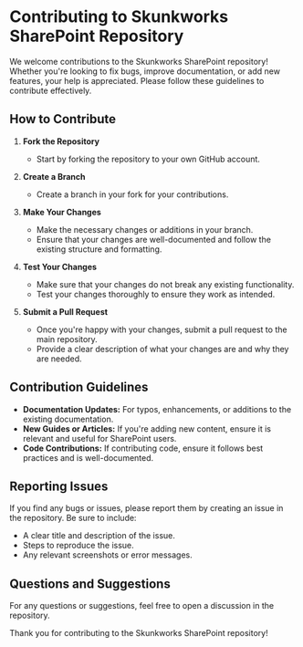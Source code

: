 # Contributing to Skunkworks SharePoint Repository

We welcome contributions to the Skunkworks SharePoint repository! Whether you're looking to fix bugs, improve documentation, or add new features, your help is appreciated. Please follow these guidelines to contribute effectively.

## How to Contribute

1. **Fork the Repository**
   - Start by forking the repository to your own GitHub account.

2. **Create a Branch**
   - Create a branch in your fork for your contributions.

3. **Make Your Changes**
   - Make the necessary changes or additions in your branch.
   - Ensure that your changes are well-documented and follow the existing structure and formatting.

4. **Test Your Changes**
   - Make sure that your changes do not break any existing functionality.
   - Test your changes thoroughly to ensure they work as intended.

5. **Submit a Pull Request**
   - Once you're happy with your changes, submit a pull request to the main repository.
   - Provide a clear description of what your changes are and why they are needed.

## Contribution Guidelines

- **Documentation Updates:** For typos, enhancements, or additions to the existing documentation.
- **New Guides or Articles:** If you're adding new content, ensure it is relevant and useful for SharePoint users.
- **Code Contributions:** If contributing code, ensure it follows best practices and is well-documented.

## Reporting Issues

If you find any bugs or issues, please report them by creating an issue in the repository. Be sure to include:
- A clear title and description of the issue.
- Steps to reproduce the issue.
- Any relevant screenshots or error messages.

## Questions and Suggestions

For any questions or suggestions, feel free to open a discussion in the repository.

Thank you for contributing to the Skunkworks SharePoint repository!

